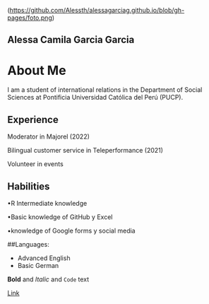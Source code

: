 <img>(https://github.com/Alessth/alessagarciag.github.io/blob/gh-pages/foto.png)


## Alessa Camila Garcia Garcia

About Me
======

I am a student of international relations in the Department of Social Sciences at Pontificia Universidad Católica del Perú (PUCP).

## Experience
Moderator in Majorel (2022)

Bilingual customer service in Teleperformance (2021)

Volunteer in events

## Habilities

•R Intermediate knowledge

•Basic knowledge of GitHub y Excel

•knowledge of Google forms y social media

##Languages:

- Advanced English
- Basic German 

**Bold** and _Italic_ and `Code` text

[Link](url)
